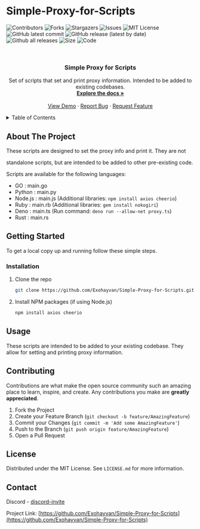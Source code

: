 # Simple-Proxy-for-Scripts

![Contributors](https://img.shields.io/github/contributors/Exohayvan/Simple-Proxy-for-Scripts?style=for-the-badge)
![Forks](https://img.shields.io/github/forks/Exohayvan/Simple-Proxy-for-Scripts?style=for-the-badge)
![Stargazers](https://img.shields.io/github/stars/Exohayvan/Simple-Proxy-for-Scripts?style=for-the-badge)
![Issues](https://img.shields.io/github/issues/Exohayvan/Simple-Proxy-for-Scripts?style=for-the-badge)
![MIT License](https://img.shields.io/github/license/Exohayvan/Simple-Proxy-for-Scripts?style=for-the-badge)
![GitHub latest commit](https://img.shields.io/github/last-commit/Exohayvan/Simple-Proxy-for-Scripts?style=for-the-badge)
![GitHub release (latest by date)](https://img.shields.io/github/v/release/Exohayvan/Simple-Proxy-for-Scripts?style=for-the-badge)
![Github all releases](https://img.shields.io/github/downloads/Exohayvan/Simple-Proxy-for-Scripts/total?style=for-the-badge)
![Size](https://img.shields.io/github/repo-size/Exohayvan/Simple-Proxy-for-Scripts?style=for-the-badge)
![Code](https://img.shields.io/github/languages/code-size/Exohayvan/Simple-Proxy-for-Scripts?style=for-the-badge)

<!-- PROJECT LOGO -->
<br />
<div align="center">
  <a href="https://github.com/Exohayvan/Simple-Proxy-for-Scripts">
  </a>

  <h3 align="center">Simple Proxy for Scripts</h3>

  <p align="center">
    Set of scripts that set and print proxy information. Intended to be added to existing codebases.
    <br />
    <a href="https://github.com/Exohayvan/Simple-Proxy-for-Scripts"><strong>Explore the docs »</strong></a>
    <br />
    <br />
    <a href="https://github.com/Exohayvan/Simple-Proxy-for-Scripts">View Demo</a>
    ·
    <a href="https://github.com/Exohayvan/Simple-Proxy-for-Scripts/issues">Report Bug</a>
    ·
    <a href="https://github.com/Exohayvan/Simple-Proxy-for-Scripts/issues">Request Feature</a>
  </p>
</div>

<!-- TABLE OF CONTENTS -->
<details>
  <summary>Table of Contents</summary>
  <ol>
    <li>
      <a href="#about-the-project">About The Project</a>
    </li>
    <li>
      <a href="#getting-started">Getting Started</a>
      <ul>
        <li><a href="#installation">Installation</a></li>
      </ul>
    </li>
    <li><a href="#usage">Usage</a></li>
    <li><a href="#contributing">Contributing</a></li>
    <li><a href="#license">License</a></li>
    <li><a href="#contact">Contact</a></li>
  </ol>
</details>

<!-- ABOUT THE PROJECT -->
## About The Project

These scripts are designed to set the proxy info and print it. They are not

 standalone scripts, but are intended to be added to other pre-existing code. 

Scripts are available for the following languages:

- GO : main.go
- Python : main.py
- Node.js : main.js (Additional libraries: `npm install axios cheerio`)
- Ruby : main.rb (Additional libraries: `gem install nokogiri`)
- Deno : main.ts (Run command: `deno run --allow-net proxy.ts`)
- Rust : main.rs

<!-- GETTING STARTED -->
## Getting Started

To get a local copy up and running follow these simple steps.

### Installation

1. Clone the repo
   ```sh
   git clone https://github.com/Exohayvan/Simple-Proxy-for-Scripts.git
   ```
2. Install NPM packages (if using Node.js)
   ```sh
   npm install axios cheerio
   ```

<!-- USAGE EXAMPLES -->
## Usage

These scripts are intended to be added to your existing codebase. They allow for setting and printing proxy information.

<!-- CONTRIBUTING -->
## Contributing

Contributions are what make the open source community such an amazing place to learn, inspire, and create. Any contributions you make are **greatly appreciated**.

1. Fork the Project
2. Create your Feature Branch (`git checkout -b feature/AmazingFeature`)
3. Commit your Changes (`git commit -m 'Add some AmazingFeature'`)
4. Push to the Branch (`git push origin feature/AmazingFeature`)
5. Open a Pull Request

<!-- LICENSE -->
## License

Distributed under the MIT License. See `LICENSE.md` for more information.

<!-- CONTACT -->
## Contact

Discord - [discord-invite](no_link)

Project Link: [https://github.com/Exohayvan/Simple-Proxy-for-Scripts](https://github.com/Exohayvan/Simple-Proxy-for-Scripts)
